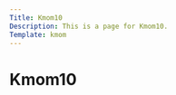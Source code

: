 ```yaml
---
Title: Kmom10
Description: This is a page for Kmom10.
Template: kmom
---
```


Kmom10
=======================
